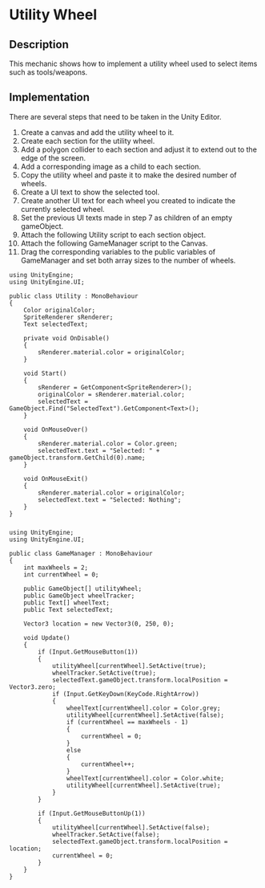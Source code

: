# Utility Wheel

## Description
This mechanic shows how to implement a utility wheel used to select items such as tools/weapons.

## Implementation
There are several steps that need to be taken in the Unity Editor.

   1. Create a canvas and add the utility wheel to it.
   2. Create each section for the utility wheel.
   3. Add a polygon collider to each section and adjust it to extend out to the edge of the screen.
   4. Add a corresponding image as a child to each section.
   5. Copy the utility wheel and paste it to make the desired number of wheels.
   6. Create a UI text to show the selected tool.
   7. Create another UI text for each wheel you created to indicate the currently selected wheel.
   8. Set the previous UI texts made in step 7 as children of an empty gameObject.
   9. Attach the following Utility script to each section object.
   10. Attach the following GameManager script to the Canvas.
   11. Drag the corresponding variables to the public variables of GameManager and set both array sizes to the number of wheels.
    
  
    
    using UnityEngine;
    using UnityEngine.UI;

    public class Utility : MonoBehaviour
    {
        Color originalColor;
        SpriteRenderer sRenderer;
        Text selectedText;

        private void OnDisable()
        {
            sRenderer.material.color = originalColor;
        }

        void Start()
        {
            sRenderer = GetComponent<SpriteRenderer>();
            originalColor = sRenderer.material.color;
            selectedText = GameObject.Find("SelectedText").GetComponent<Text>();
        }

        void OnMouseOver()
        {
            sRenderer.material.color = Color.green;
            selectedText.text = "Selected: " + gameObject.transform.GetChild(0).name;
        }

        void OnMouseExit()
        {
            sRenderer.material.color = originalColor;
            selectedText.text = "Selected: Nothing";
        }
    }

###

    using UnityEngine;
    using UnityEngine.UI;

    public class GameManager : MonoBehaviour
    {
        int maxWheels = 2;
        int currentWheel = 0;

        public GameObject[] utilityWheel;
        public GameObject wheelTracker;
        public Text[] wheelText;
        public Text selectedText;

        Vector3 location = new Vector3(0, 250, 0);

        void Update()
        {
            if (Input.GetMouseButton(1))
            {
                utilityWheel[currentWheel].SetActive(true);
                wheelTracker.SetActive(true);
                selectedText.gameObject.transform.localPosition = Vector3.zero;
                if (Input.GetKeyDown(KeyCode.RightArrow))
                {
                    wheelText[currentWheel].color = Color.grey;
                    utilityWheel[currentWheel].SetActive(false);
                    if (currentWheel == maxWheels - 1)
                    {
                        currentWheel = 0;
                    }
                    else
                    {
                        currentWheel++;
                    }
                    wheelText[currentWheel].color = Color.white;
                    utilityWheel[currentWheel].SetActive(true);
                }
            }

            if (Input.GetMouseButtonUp(1))
            {
                utilityWheel[currentWheel].SetActive(false);
                wheelTracker.SetActive(false);
                selectedText.gameObject.transform.localPosition = location;
                currentWheel = 0;
            }
        }
    }

